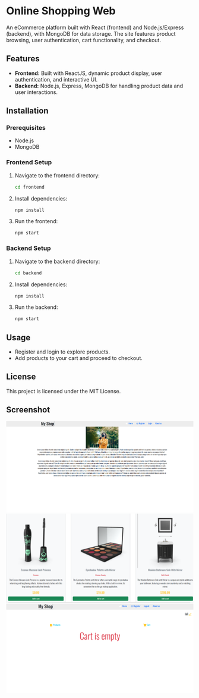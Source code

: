 # Online Shopping Web

An eCommerce platform built with React (frontend) and Node.js/Express (backend), with MongoDB for data storage. The site features product browsing, user authentication, cart functionality, and checkout.

## Features
- **Frontend:** Built with ReactJS, dynamic product display, user authentication, and interactive UI.
- **Backend:** Node.js, Express, MongoDB for handling product data and user interactions.

## Installation

### Prerequisites
- Node.js
- MongoDB

### Frontend Setup
1. Navigate to the frontend directory:
    ```bash
    cd frontend
    ```
2. Install dependencies:
    ```bash
    npm install
    ```
3. Run the frontend:
    ```bash
    npm start
    ```

### Backend Setup
1. Navigate to the backend directory:
    ```bash
    cd backend
    ```
2. Install dependencies:
    ```bash
    npm install
    ```
3. Run the backend:
    ```bash
    npm start
    ```

## Usage
- Register and login to explore products.
- Add products to your cart and proceed to checkout.

## License
This project is licensed under the MIT License.

## Screenshot
![Project Output](./ecommerce-home.png)
![Project Output](./ecommerce-products.png)
![Project Output](./ecommerce-cart.png)
